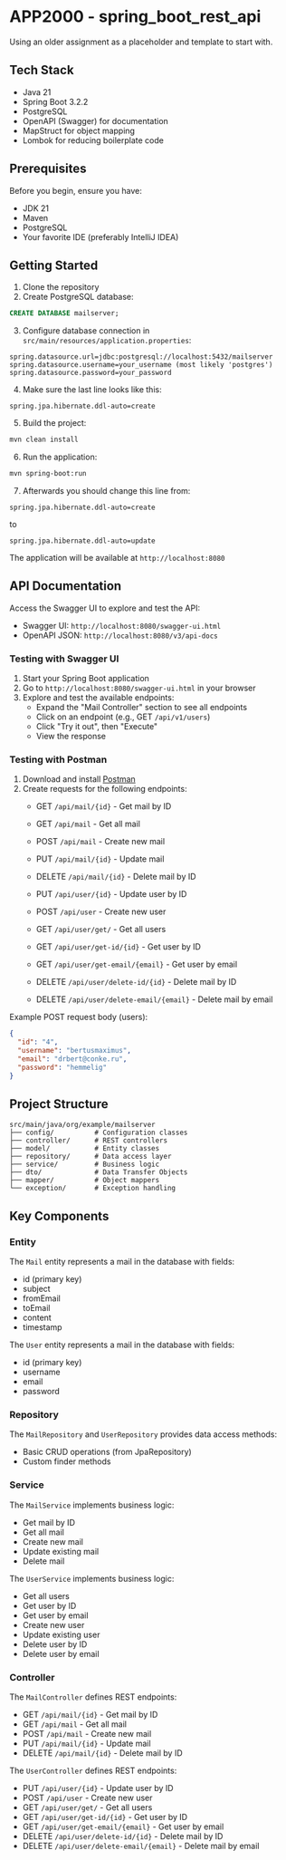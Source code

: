 # APP2000 - spring_boot_rest_api
Using an older assignment as a placeholder and template to start with.

## Tech Stack

- Java 21
- Spring Boot 3.2.2
- PostgreSQL
- OpenAPI (Swagger) for documentation
- MapStruct for object mapping
- Lombok for reducing boilerplate code

## Prerequisites

Before you begin, ensure you have:
- JDK 21
- Maven
- PostgreSQL
- Your favorite IDE (preferably IntelliJ IDEA)

## Getting Started

1. Clone the repository
2. Create PostgreSQL database:
```sql
CREATE DATABASE mailserver;
```

3. Configure database connection in `src/main/resources/application.properties`:
```properties
spring.datasource.url=jdbc:postgresql://localhost:5432/mailserver
spring.datasource.username=your_username (most likely 'postgres')
spring.datasource.password=your_password
```
4. Make sure the last line looks like this:
```properties
spring.jpa.hibernate.ddl-auto=create
```

5. Build the project:
```bash
mvn clean install
```

6. Run the application:
```bash
mvn spring-boot:run
```

7. Afterwards you should change this line from:
```properties
spring.jpa.hibernate.ddl-auto=create
```
to 
```properties
spring.jpa.hibernate.ddl-auto=update
```

The application will be available at `http://localhost:8080`

## API Documentation

Access the Swagger UI to explore and test the API:
- Swagger UI: `http://localhost:8080/swagger-ui.html`
- OpenAPI JSON: `http://localhost:8080/v3/api-docs`

### Testing with Swagger UI

1. Start your Spring Boot application
2. Go to `http://localhost:8080/swagger-ui.html` in your browser
3. Explore and test the available endpoints:
    - Expand the "Mail Controller" section to see all endpoints
    - Click on an endpoint (e.g., GET `/api/v1/users`)
    - Click "Try it out", then "Execute"
    - View the response

### Testing with Postman

1. Download and install [Postman](https://www.postman.com/downloads/)
2. Create requests for the following endpoints:
   - GET `/api/mail/{id}` - Get mail by ID
   - GET `/api/mail` - Get all mail
   - POST `/api/mail` - Create new mail
   - PUT `/api/mail/{id}` - Update mail
   - DELETE `/api/mail/{id}` - Delete mail by ID

   - PUT `/api/user/{id}` - Update user by ID
   - POST `/api/user` - Create new user
   - GET `/api/user/get/` - Get all users
   - GET `/api/user/get-id/{id}` - Get user by ID
   - GET `/api/user/get-email/{email}` - Get user by email
   - DELETE `/api/user/delete-id/{id}` - Delete mail by ID
   - DELETE `/api/user/delete-email/{email}` - Delete mail by email


Example POST request body (users):

```json
{
  "id": "4",
  "username": "bertusmaximus",
  "email": "drbert@conke.ru",
  "password": "hemmelig"
}
```

## Project Structure

```
src/main/java/org/example/mailserver
├── config/          # Configuration classes
├── controller/      # REST controllers
├── model/           # Entity classes
├── repository/      # Data access layer
├── service/         # Business logic
├── dto/             # Data Transfer Objects
├── mapper/          # Object mappers
└── exception/       # Exception handling
```

## Key Components

### Entity
The `Mail` entity represents a mail in the database with fields:
- id (primary key)
- subject
- fromEmail
- toEmail
- content
- timestamp

The `User` entity represents a mail in the database with fields:
- id (primary key)
- username
- email
- password

### Repository
The `MailRepository` and `UserRepository` provides data access methods:
- Basic CRUD operations (from JpaRepository)
- Custom finder methods

### Service
The `MailService` implements business logic:
- Get mail by ID
- Get all mail 
- Create new mail
- Update existing mail
- Delete mail

The `UserService` implements business logic:
- Get all users
- Get user by ID
- Get user by email
- Create new user
- Update existing user
- Delete user by ID
- Delete user by email

### Controller
The `MailController` defines REST endpoints:
- GET `/api/mail/{id}` - Get mail by ID
- GET `/api/mail` - Get all mail
- POST `/api/mail` - Create new mail
- PUT `/api/mail/{id}` - Update mail
- DELETE `/api/mail/{id}` - Delete mail by ID

The `UserController` defines REST endpoints:
- PUT `/api/user/{id}` - Update user by ID
- POST `/api/user` - Create new user
- GET `/api/user/get/` - Get all users
- GET `/api/user/get-id/{id}` - Get user by ID
- GET `/api/user/get-email/{email}` - Get user by email
- DELETE `/api/user/delete-id/{id}` - Delete mail by ID
- DELETE `/api/user/delete-email/{email}` - Delete mail by email
